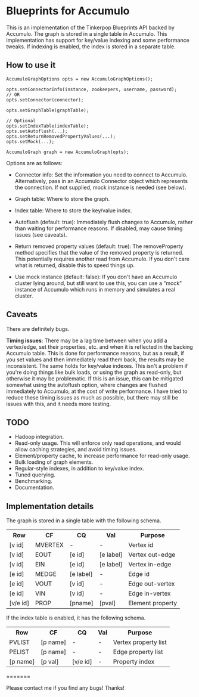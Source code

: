 Blueprints for Accumulo
=======================

This is an implementation of the Tinkerpop Blueprints API backed by
Accumulo.  The graph is stored in a single table in Accumulo.  This
implementation has support for key/value indexing and some performance
tweaks.  If indexing is enabled, the index is stored in a separate
table.


How to use it
-------------

    AccumuloGraphOptions opts = new AccumuloGraphOptions();
    
    opts.setConnectorInfo(instance, zookeepers, username, password);
    // OR
    opts.setConnector(connector);

    opts.setGraphTable(graphTable);
    
    // Optional
    opts.setIndexTable(indexTable);
    opts.setAutoflush(...);
    opts.setReturnRemovedPropertyValues(...);
    opts.setMock(...);
    
    AccumuloGraph graph = new AccumuloGraph(opts);

Options are as follows:

* Connector info: Set the information you need to connect to Accumulo.
  Alternatively, pass in an Accumulo Connector object which represents
  the connection.  If not supplied, mock instance is needed (see
  below).

* Graph table: Where to store the graph.

* Index table: Where to store the key/value index.

* Autoflush (default: true): Immediately flush changes to
  Accumulo, rather than waiting for performance reasons.  If
  disabled, may cause timing issues (see caveats).

* Return removed property values (default: true): The
  removeProperty method specifies that the value of the removed
  property is returned.  This potentially requires another read from
  Accumulo.  If you don't care what is returned, disable this
  to speed things up.

* Use mock instance (default: false): If you don't have an
  Accumulo cluster lying around, but still want to use this, you can
  use a "mock" instance of Accumulo which runs in memory and simulates a
  real cluster.


Caveats
-------

There are definitely bugs.

<strong>Timing issues</strong>: There may be a lag time between when
you add a vertex/edge, set their properties, etc. and when it is
reflected in the backing Accumulo table.  This is done for performance
reasons, but as a result, if you set values and then immediately read
them back, the results may be inconsistent.  The same holds for
key/value indexes.  This isn't a problem if you're doing things like
bulk loads, or using the graph as read-only, but otherwise it may be
problematic.  If this is an issue, this can be mitigated somewhat
using the autoflush option, where changes are flushed immediately to
Accumulo, at the cost of write performance.  I have tried to reduce
these timing issues as much as possible, but there may still be issues
with this, and it needs more testing.


TODO
----

* Hadoop integration.
* Read-only usage.  This will enforce only read operations, and would
  allow caching strategies, and avoid timing issues.
* Element/property cache, to increase performance for read-only usage.
* Bulk loading of graph elements.
* Regular-style indexes, in addition to key/value index.
* Tuned querying.
* Benchmarking.
* Documentation.


Implementation details
----------------------

The graph is stored in a single table with the following schema.

<table>
<tr><th>Row</th>        <th>CF</th>         <th>CQ</th>         <th>Val</th>        <th>Purpose</th></tr>
<tr><td>[v id]</td>     <td>MVERTEX</td>    <td>-</td>          <td>-</td>          <td>Vertex id</td></tr>
<tr><td>[v id]</td>     <td>EOUT</td>       <td>[e id]</td>     <td>[e label]</td>  <td>Vertex out-edge</td></tr>
<tr><td>[v id]</td>     <td>EIN</td>        <td>[e id]</td>     <td>[e label]</td>  <td>Vertex in-edge</td></tr>
<tr><td>[e id]</td>     <td>MEDGE</td>      <td>[e label]</td>  <td>-</td>          <td>Edge id</td></tr>
<tr><td>[e id]</td>     <td>VOUT</td>       <td>[v id]</td>     <td>-</td>          <td>Edge out-vertex</td></tr>
<tr><td>[e id]</td>     <td>VIN</td>        <td>[v id]</td>     <td>-</td>          <td>Edge in-vertex</td></tr>
<tr><td>[v/e id]</td>   <td>PROP</td>       <td>[pname]</td>    <td>[pval]</td>     <td>Element property</td></tr>
</table>

If the index table is enabled, it has the following schema.

<table>
<tr><th>Row</th>        <th>CF</th>         <th>CQ</th>         <th>Val</th>    <th>Purpose</th></tr>
<tr><td>PVLIST</td>     <td>[p name]</td>   <td>-</td>          <td>-</td>      <td>Vertex property list</td></tr>
<tr><td>PELIST</td>     <td>[p name]</td>   <td>-</td>          <td>-</td>      <td>Edge property list</td></tr>
<tr><td>[p name]</td>   <td>[p val]</td>    <td>[v/e id]</td>   <td>-</td>      <td>Property index</td></tr>
</table>


=======

Please contact me if you find any bugs!  Thanks!

